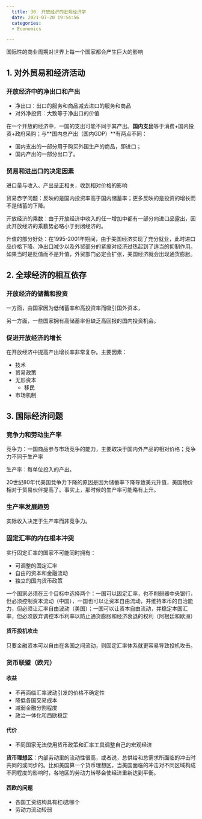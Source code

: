 ```yaml
---
  title: 30. 开放经济的宏观经济学
  date: 2021-07-20 19:54:56
  categories:
  - Economics

---
```


国际性的商业周期对世界上每一个国家都会产生巨大的影响





## 1. 对外贸易和经济活动

### 开放经济中的净出口和产出

- 净出口：出口的服务和商品减去进口的服务和商品
- 对外净投资：大致等于净出口的价值

在一个开放的经济中，一国的支出可能不同于其产出。**国内支出**等于消费+国内投资+政府采购；与**国内总产出（国内GDP）**有两点不同：

- 国内支出的一部分用于购买外国生产的商品，即进口；
- 国内产出的一部分出口了。

### 贸易和进出口的决定因素

进口量与收入、产出呈正相关，收到相对价格的影响

贸易赤字问题：反映的是国内投资率高于国内储蓄率；更多反映的是投资的增长而不是储蓄的下降。

开放经济的乘数：由于开放经济中收入的任一增加中都有一部分向进口品露出，因此开放经济的乘数势必略小于封闭经济的。



升值的部分好处：在1995-2001年期间，由于美国经济实现了充分就业，此时进口品价格下降、净出口减少以及外贸部分的紧缩对经济过热起到了适当的抑制作用。如果当时是贬值而不是升值，外贸部门必定会扩张，美国经济就会出现通货膨胀。



## 2. 全球经济的相互依存

### 开放经济的储蓄和投资

一方面，由国家因为低储蓄率和高投资率而吸引国外资本，

另一方面，一些国家拥有高储蓄率但缺乏高回报的国内投资机会。

### 促进开放经济的增长

在开放经济中提高产出增长率非常复杂。主要因素：

- 技术
- 贸易政策
- 无形资本
  - 移民
- 市场机制



## 3. 国际经济问题

### 竞争力和劳动生产率

竞争力：一国商品参与市场竞争的能力，主要取决于国内外产品的相对价格；竞争力不同于生产率

生产率：每单位投入的产出。

20世纪80年代美国竞争力下降的原因是因为储蓄率下降导致美元升值，美国物价相对于贸易伙伴提高了。事实上，那时候的生产率可能略有上升。

### 生产率发展趋势

实际收入决定于生产率而非竞争力。

### 固定汇率的内在根本冲突

实行固定汇率的国家不可能同时拥有：

- 可调整的固定汇率
- 自由的资本和金融流动
- 独立的国内货币政策

一个国家必须在三个目标中选择两个：一国可以固定汇率，也不削弱器中央银行，但必须控制资本流动（中国），一国也可以让资本自由流动，并维持本币的自治能力，但必须让汇率自由波动（美国）；一国可以让资本自由流动，并稳定本国汇率，但必须放弃调控本币利率以防止通货膨胀和经济衰退的权利（阿根廷和欧洲）

#### 货币投机攻击

只要金融资本可以自由在各国之间流动，则固定汇率体系就更容易导致投机攻击。                                                                                                                                                                                                                                                                                                                                                                                                                                                                                                                                                                                                                                                   

### 货币联盟（欧元）

#### 收益

- 不再面临汇率波动引发的价格不确定性
- 降低各国交易成本
- 减弱金融分割程度
- 政治一体化和西欧稳定

#### 代价

- 不同国家无法使用货币政策和汇率工具调整自己的宏观经济

**货币理想区**：内部劳动里的流动性很高，或者说，总供给和总需求所面临的冲击时共同的或同步的。比如美国算一个货币理想区，当美国面临的冲击对不同区域构成不同程度的影响时，各地区的劳动力转移会使经济重新达到平衡。

#### 西欧的问题

- 各国工资结构具有杠i选哪个
- 劳动力流动较弱